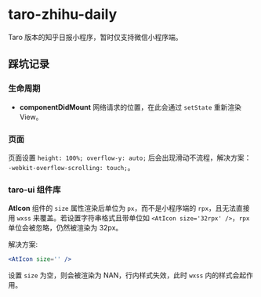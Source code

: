 # taro-zhihu-daily

Taro 版本的知乎日报小程序，暂时仅支持微信小程序端。

## 踩坑记录

### 生命周期

- __componentDidMount__ 网络请求的位置，在此会通过 `setState` 重新渲染 View。

### 页面

页面设置 `height: 100%; overflow-y: auto;` 后会出现滑动不流程，解决方案： `-webkit-overflow-scrolling: touch;`。

### taro-ui 组件库

__AtIcon__ 组件的 `size` 属性渲染后单位为 `px`，而不是小程序端的 `rpx`，且无法直接用 `wxss` 来覆盖。若设置字符串格式且带单位如 `<AtIcon size='32rpx' />`，`rpx` 单位会被忽略，仍然被渲染为 32px。

解决方案:

``` jsx
<AtIcon size='' />
```

设置 `size` 为空，则会被渲染为 NAN，行内样式失效，此时 `wxss` 内的样式会起作用。
